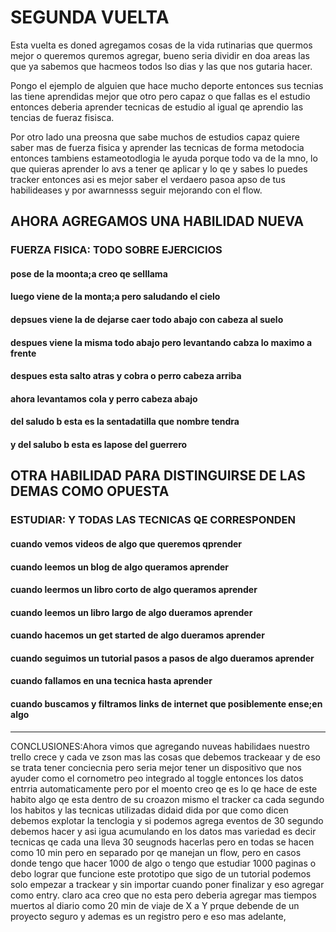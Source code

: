 # SEGUNDA VUELTA

Esta vuelta es doned agregamos cosas de la vida rutinarias que quermos mejor o queremos quremos agregar, bueno seria dividir en doa areas las que ya sabemos que hacmeos todos lso dias y las que nos gutaria hacer.

Pongo el ejemplo de alguien que hace mucho deporte entonces sus tecnias las tiene aprendidas mejor que otro pero capaz o que fallas es el estudio entonces deberia aprender tecnicas de estudio al igual qe aprendio las tencias de fueraz fisisca.

Por otro lado una preosna que sabe muchos de estudios capaz quiere saber mas de fuerza fisica y aprender las tecnicas de forma metodocia entonces tambiens estameotodlogia le ayuda porque todo va de la mno, lo que quieras aprender lo avs a tener qe aplicar y lo qe y sabes lo puedes tracker entonces asi es mejor saber el verdaero pasoa  apso de tus habilideases y por awarnnesss seguir mejorando con el flow.

## AHORA AGREGAMOS UNA HABILIDAD NUEVA

### FUERZA FISICA: TODO SOBRE EJERCICIOS

#### pose de la moonta;a creo qe selllama

#### luego viene de la monta;a pero saludando el cielo

#### depsues viene la de dejarse caer todo abajo con cabeza al suelo

#### despues viene la misma todo abajo pero levantando cabza lo maximo a frente

#### despues esta salto atras y cobra o perro cabeza arriba

#### ahora levantamos cola y perro cabeza abajo

#### del saludo b esta es la sentadatilla que nombre tendra

#### y del salubo b esta es lapose del guerrero

## OTRA HABILIDAD PARA DISTINGUIRSE DE LAS DEMAS COMO OPUESTA

### ESTUDIAR: Y TODAS LAS TECNICAS QE CORRESPONDEN

#### cuando vemos videos de algo que queremos qprender

#### cuando leemos un blog de algo queramos aprender

#### cuando leermos un libro corto de algo queramos aprender

#### cuando leemos un libro largo de algo dueramos aprender

#### cuando hacemos un get started de algo dueramos aprender

#### cuando seguimos un tutorial pasos a pasos de algo dueramos aprender

#### cuando fallamos en una tecnica hasta aprender

#### cuando buscamos y filtramos links de internet que posiblemente ense;en algo

---

CONCLUSIONES:Ahora vimos que agregando nuveas habilidaes nuestro trello crece y cada ve zson mas las cosas que debemos trackeaar y de eso se trata tener conciecnia pero seria mejor tener un dispositivo que nos ayuder como el cornometro peo integrado al toggle entonces los datos entrria automaticamente pero por el moento creo qe es lo qe hace de este habito algo qe esta dentro de su croazon mismo el tracker ca cada segundo los habitos y las tecnicas utilizadas didaid dida por que como dicen debemos explotar la tenclogia y si podemos agrega eventos de 30 segundo debemos hacer y asi igua acumulando en los datos mas variedad es decir tecnicas qe cada una lleva 30 seugnods hacerlas pero en todas se hacen como 10 min pero en separado por qe manejan un flow, pero en casos donde tengo que hacer 1000 de algo o tengo que estudiar 1000 paginas o debo lograr que funcione este prototipo que sigo de un tutorial podemos solo empezar a trackear y sin importar cuando poner finalizar y eso agregar como entry. claro aca  creo que no esta pero deberia agregar mas tiempos muertos al diario como 20 min de viaje de X a Y prque debende de un proyecto seguro y ademas es un registro pero e eso mas adelante,
